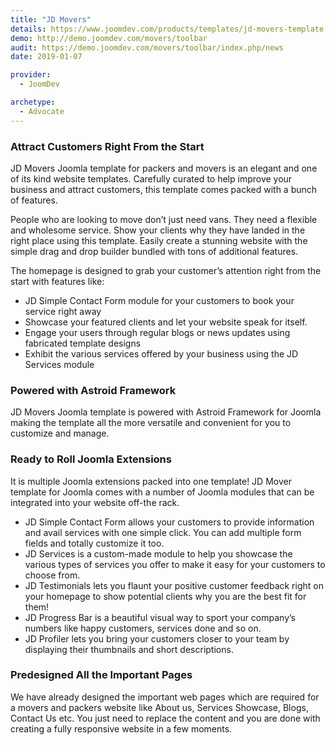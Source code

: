 ```yaml
---
title: "JD Movers"
details: https://www.joomdev.com/products/templates/jd-movers-template
demo: http://demo.joomdev.com/movers/toolbar
audit: https://demo.joomdev.com/movers/toolbar/index.php/news
date: 2019-01-07

provider:
  - JoomDev

archetype:
  - Advocate
---
```


### Attract Customers Right From the Start

JD Movers Joomla template for packers and movers is an elegant and one of its kind website templates. Carefully curated to help improve your business and attract customers, this template comes packed with a bunch of features.

People who are looking to move don’t just need vans. They need a flexible and wholesome service. Show your clients why they have landed in the right place using this template. Easily create a stunning website with the simple drag and drop builder bundled with tons of additional features.

The homepage is designed to grab your customer’s attention right from the start with features like:

- JD Simple Contact Form module for your customers to book your service right away
- Showcase your featured clients and let your website speak for itself.
- Engage your users through regular blogs or news updates using fabricated template designs
- Exhibit the various services offered by your business using the JD Services module

### Powered with Astroid Framework

JD Movers Joomla template is powered with Astroid Framework for Joomla making the template all the more versatile and convenient for you to customize and manage.

### Ready to Roll Joomla Extensions

It is multiple Joomla extensions packed into one template! JD Mover template for Joomla comes with a number of Joomla modules that can be integrated into your website off-the rack.

- JD Simple Contact Form allows your customers to provide information and avail services with one simple click. You can add multiple form fields and totally customize it too.
- JD Services is a custom-made module to help you showcase the various types of services you offer to make it easy for your customers to choose from.
- JD Testimonials lets you flaunt your positive customer feedback right on your homepage to show potential clients why you are the best fit for them!
- JD Progress Bar is a beautiful visual way to sport your company’s numbers like happy customers, services done and so on.
- JD Profiler lets you bring your customers closer to your team by displaying their thumbnails and short descriptions.

### Predesigned All the Important Pages

We have already designed the important web pages which are required for a movers and packers website like About us, Services Showcase, Blogs, Contact Us etc. You just need to replace the content and you are done with creating a fully responsive website in a few moments.
